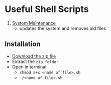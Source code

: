 # Useful Shell Scripts

1. [System Maintenance](https://github.com/RegusAl/shell-scripts/blob/main/System_Maintenance.sh)
    - updates the system and removes old files





## Installation

- [Download the zip file](https://github.com/RegusAl/shell-scripts/archive/refs/heads/main.zip)
- Extract the `zip folder`
- Open in terminal:
    - `chmod a+x <name of file>.sh`
    - `./<name of file>.sh`
